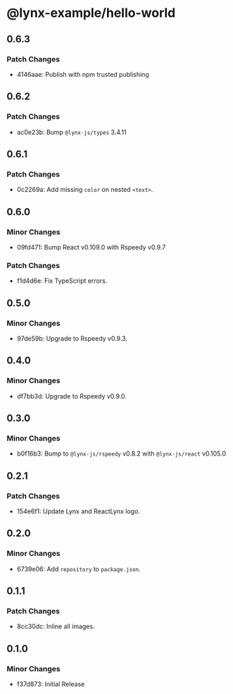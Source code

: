 # @lynx-example/hello-world

## 0.6.3

### Patch Changes

- 4146aae: Publish with npm trusted publishing

## 0.6.2

### Patch Changes

- ac0e23b: Bump `@lynx-js/types` 3.4.11

## 0.6.1

### Patch Changes

- 0c2269a: Add missing `color` on nested `<text>`.

## 0.6.0

### Minor Changes

- 09fd471: Bump React v0.109.0 with Rspeedy v0.9.7

### Patch Changes

- f1d4d6e: Fix TypeScript errors.

## 0.5.0

### Minor Changes

- 97de59b: Upgrade to Rspeedy v0.9.3.

## 0.4.0

### Minor Changes

- df7bb3d: Upgrade to Rspeedy v0.9.0.

## 0.3.0

### Minor Changes

- b0f16b3: Bump to `@lynx-js/rspeedy` v0.8.2 with `@lynx-js/react` v0.105.0

## 0.2.1

### Patch Changes

- 154e6f1: Update Lynx and ReactLynx logo.

## 0.2.0

### Minor Changes

- 6739e06: Add `repository` to `package.json`.

## 0.1.1

### Patch Changes

- 8cc30dc: Inline all images.

## 0.1.0

### Minor Changes

- f37d873: Initial Release
